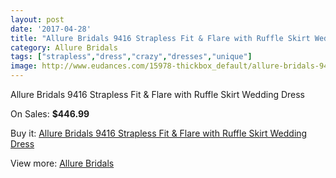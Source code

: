 ```yaml
---
layout: post
date: '2017-04-28'
title: "Allure Bridals 9416 Strapless Fit & Flare with Ruffle Skirt Wedding Dress"
category: Allure Bridals
tags: ["strapless","dress","crazy","dresses","unique"]
image: http://www.eudances.com/15978-thickbox_default/allure-bridals-9416-strapless-fit-flare-with-ruffle-skirt-wedding-dress.jpg
---
```

Allure Bridals 9416 Strapless Fit & Flare with Ruffle Skirt Wedding Dress

On Sales: **$446.99**
<a href="https://www.eudances.com/en/allure-bridals/4702-allure-bridals-9416-strapless-fit-flare-with-ruffle-skirt-wedding-dress.html"><amp-img layout="responsive" width="600" height="600" src="//www.eudances.com/15978-thickbox_default/allure-bridals-9416-strapless-fit-flare-with-ruffle-skirt-wedding-dress.jpg" alt="Allure Bridals 9416 Strapless Fit & Flare with Ruffle Skirt Wedding Dress 0" /></a>
<a href="https://www.eudances.com/en/allure-bridals/4702-allure-bridals-9416-strapless-fit-flare-with-ruffle-skirt-wedding-dress.html"><amp-img layout="responsive" width="600" height="600" src="//www.eudances.com/15980-thickbox_default/allure-bridals-9416-strapless-fit-flare-with-ruffle-skirt-wedding-dress.jpg" alt="Allure Bridals 9416 Strapless Fit & Flare with Ruffle Skirt Wedding Dress 1" /></a>
<a href="https://www.eudances.com/en/allure-bridals/4702-allure-bridals-9416-strapless-fit-flare-with-ruffle-skirt-wedding-dress.html"><amp-img layout="responsive" width="600" height="600" src="//www.eudances.com/15979-thickbox_default/allure-bridals-9416-strapless-fit-flare-with-ruffle-skirt-wedding-dress.jpg" alt="Allure Bridals 9416 Strapless Fit & Flare with Ruffle Skirt Wedding Dress 2" /></a>

Buy it: [Allure Bridals 9416 Strapless Fit & Flare with Ruffle Skirt Wedding Dress](https://www.eudances.com/en/allure-bridals/4702-allure-bridals-9416-strapless-fit-flare-with-ruffle-skirt-wedding-dress.html "Allure Bridals 9416 Strapless Fit & Flare with Ruffle Skirt Wedding Dress")

View more: [Allure Bridals](https://www.eudances.com/en/2-allure-bridals "Allure Bridals")